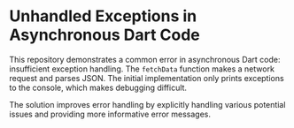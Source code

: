 # Unhandled Exceptions in Asynchronous Dart Code

This repository demonstrates a common error in asynchronous Dart code: insufficient exception handling. The `fetchData` function makes a network request and parses JSON. The initial implementation only prints exceptions to the console, which makes debugging difficult.

The solution improves error handling by explicitly handling various potential issues and providing more informative error messages.